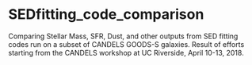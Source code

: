 # SEDfitting_code_comparison
Comparing Stellar Mass, SFR, Dust, and other outputs from SED fitting codes run on a subset of CANDELS GOODS-S galaxies. Result of efforts starting from the CANDELS workshop at UC Riverside, April 10-13, 2018.
